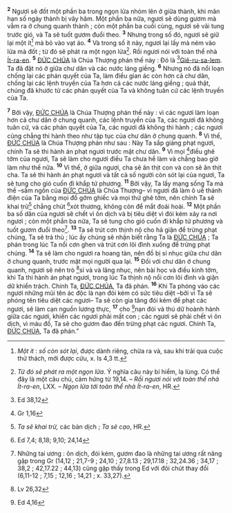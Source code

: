 <sup><b>2</b></sup> Ngươi sẽ đốt một phần ba trong ngọn lửa nhóm lên ở giữa thành, khi mãn hạn số ngày thành bị vây hãm. Một phần ba nữa, ngươi sẽ dùng gươm mà vằm ra ở chung quanh thành ; còn một phần ba cuối cùng, ngươi sẽ vãi tung trước gió, và Ta sẽ tuốt gươm đuổi theo. <sup><b>3</b></sup> Nhưng trong số đó, ngươi sẽ giữ lại một ít[^2-1706a705-883f-48eb-89f2-b130d6f7aeb9] mà bỏ vào vạt áo. <sup><b>4</b></sup> Và trong số ít này, ngươi lại lấy mà ném vào lửa mà đốt ; từ đó sẽ phát ra một ngọn lửa[^3-1706a705-883f-48eb-89f2-b130d6f7aeb9]. Rồi ngươi nói với toàn thể nhà [Ít-ra-en](). <sup><b>5</b></sup> [ĐỨC CHÚA]() là Chúa Thượng phán thế này : Đó là [^1@-1706a705-883f-48eb-89f2-b130d6f7aeb9][Giê-ru-sa-lem](). Ta đã đặt nó ở giữa chư dân và các nước láng giềng. <sup><b>6</b></sup> Nhưng nó đã nổi loạn chống lại các phán quyết của Ta, làm điều gian ác còn hơn cả chư dân, chống lại các lệnh truyền của Ta hơn cả các nước láng giềng ; quả thật, chúng đã khước từ các phán quyết của Ta và không tuân cứ các lệnh truyền của Ta.

<sup><b>7</b></sup> Bởi vậy, [ĐỨC CHÚA]() là Chúa Thượng phán thế này : vì các ngươi làm loạn hơn cả chư dân ở chung quanh, các lệnh truyền của Ta, các ngươi đã không tuân cứ, và các phán quyết của Ta, các ngươi đã không thi hành ; các ngươi cũng chẳng thi hành theo như tập tục của chư dân ở chung quanh. <sup><b>8</b></sup> Vì thế, [ĐỨC CHÚA]() là Chúa Thượng phán như sau : Này Ta sắp giáng phạt ngươi, chính Ta sẽ thi hành án phạt ngươi trước mặt chư dân. <sup><b>9</b></sup> Vì mọi [^2@-1706a705-883f-48eb-89f2-b130d6f7aeb9]điều ghê tởm của ngươi, Ta sẽ làm cho ngươi điều Ta chưa hề làm và chẳng bao giờ làm như thế nữa. <sup><b>10</b></sup> Vì thế, ở giữa ngươi, cha sẽ ăn thịt con và con sẽ ăn thịt cha. Ta sẽ thi hành án phạt ngươi và tất cả số người còn sót lại của ngươi, Ta sẽ tung cho gió cuốn đi khắp tứ phương. <sup><b>11</b></sup> Bởi vậy, Ta lấy mạng sống Ta mà thề –sấm ngôn của [ĐỨC CHÚA]() là Chúa Thượng– vì ngươi đã làm ô uế thánh điện của Ta bằng mọi đồ gớm ghiếc và mọi thứ ghê tởm, nên chính Ta sẽ khai trừ[^4-1706a705-883f-48eb-89f2-b130d6f7aeb9] chẳng chút [^3@-1706a705-883f-48eb-89f2-b130d6f7aeb9]xót thương, không còn để mắt đoái hoài. <sup><b>12</b></sup> Một phần ba số dân của ngươi sẽ chết vì ôn dịch và bị tiêu diệt vì đói kém xảy ra nơi ngươi ; còn một phần ba nữa, Ta sẽ tung cho gió cuốn đi khắp tứ phương và tuốt gươm đuổi theo[^5-1706a705-883f-48eb-89f2-b130d6f7aeb9]. <sup><b>13</b></sup> Ta sẽ trút cơn thịnh nộ cho hả giận để trừng phạt chúng, Ta sẽ trả thù ; lúc ấy chúng sẽ nhận biết rằng Ta là [ĐỨC CHÚA]() ; Ta phán trong lúc Ta nổi cơn ghen và trút cơn lôi đình xuống để trừng phạt chúng. <sup><b>14</b></sup> Ta sẽ làm cho ngươi ra hoang tàn, nên đồ bị sỉ nhục giữa chư dân ở chung quanh, trước mặt mọi người qua lại. <sup><b>15</b></sup> Đối với chư dân ở chung quanh, ngươi sẽ nên trò [^4@-1706a705-883f-48eb-89f2-b130d6f7aeb9]sỉ vả và lăng nhục, nên bài học và điều kinh tởm, khi Ta thi hành án phạt ngươi, trong lúc Ta thịnh nộ nổi cơn lôi đình và giận dữ khiển trách. Chính Ta, [ĐỨC CHÚA](), Ta đã phán. <sup><b>16</b></sup> Khi Ta phóng vào các ngươi những mũi tên ác độc là nạn đói kém có sức tiêu diệt –bởi vì Ta sẽ phóng tên tiêu diệt các ngươi– Ta sẽ còn gia tăng đói kém để phạt các ngươi, sẽ làm cạn nguồn lương thực, <sup><b>17</b></sup> cho [^5@-1706a705-883f-48eb-89f2-b130d6f7aeb9]nạn đói và thú dữ hoành hành giữa các ngươi, khiến các ngươi phải mất con ; các ngươi sẽ phải chết vì ôn dịch, vì máu đổ, Ta sẽ cho gươm đao đến trừng phạt các ngươi. Chính Ta, [ĐỨC CHÚA](), Ta đã phán.”

[^2-1706a705-883f-48eb-89f2-b130d6f7aeb9]: *Một ít* : *số còn sót lại*, được dành riêng, chừa ra và, sau khi trải qua cuộc thử thách, mới được cứu, x. Is 4,3 tt.
[^3-1706a705-883f-48eb-89f2-b130d6f7aeb9]: *Từ đó sẽ phát ra một ngọn lửa*. Ý nghĩa câu này bí hiểm, lạ lùng. Có thể đây là một câu chú, cảm hứng từ 19,14. – *Rồi ngươi nói với toàn thể nhà Ít-ra-en*, LXX. – *Ngọn lửa tới toàn thể nhà Ít-ra-en*, HR.
[^4-1706a705-883f-48eb-89f2-b130d6f7aeb9]: *Ta sẽ khai trừ,* các bản dịch ; *Ta sẽ cạo*, HR.
[^5-1706a705-883f-48eb-89f2-b130d6f7aeb9]: Những tai ương : ôn dịch, đói kém, gươm đao là những tai ương rất năng gặp trong Gr (14,12 ; 21,7-9 ; 24,10 ; 27,8.13 ; 29,17.18 ; 32,24.36 ; 34,17 ; 38,2 ; 42,17.22 ; 44,13) cũng gặp thấy trong Ed với đôi chút thay đổi (6,11-12 ; 7,15 ; 12,16 ; 14,21 ; x. 33,27).
[^1@-1706a705-883f-48eb-89f2-b130d6f7aeb9]: Ed 38,12
[^2@-1706a705-883f-48eb-89f2-b130d6f7aeb9]: Gr 1,16
[^3@-1706a705-883f-48eb-89f2-b130d6f7aeb9]: Ed 7,4; 8,18; 9,10; 24,14
[^4@-1706a705-883f-48eb-89f2-b130d6f7aeb9]: Lv 26,32
[^5@-1706a705-883f-48eb-89f2-b130d6f7aeb9]: Ed 4,16